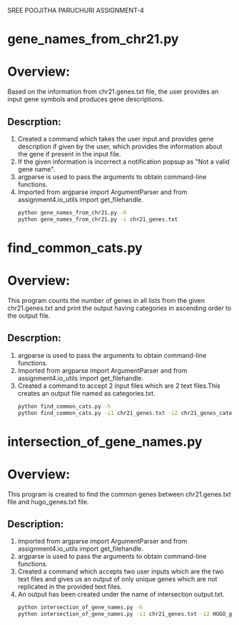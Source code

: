 SREE POOJITHA PARUCHURI
ASSIGNMENT-4


# gene_names_from_chr21.py
# Overview:
Based on the information from chr21.genes.txt file, the user provides an input gene symbols and produces gene descriptions. 

## Descrption:
1) Created a command which takes the user input and provides gene description if given by the user, which provides the information about the gene if present in the input file.
2) If the given information is incorrect a notification popsup as "Not a valid gene name".  
3) argparse is used to pass the arguments to obtain command-line functions.
4) Imported from argparse import ArgumentParser and from assignment4.io_utils import get_filehandle.
   ```bash
   python gene_names_from_chr21.py -h
   python gene_names_from_chr21.py -i chr21_genes.txt
   ```

# find_common_cats.py
# Overview:
This program counts the number of genes in all lists from the given chr21.genes.txt and print the output having categories in ascending order to the output file.

## Descrption:
1) argparse is used to pass the arguments to obtain command-line functions.
2) Imported from argparse import ArgumentParser and from assignment4.io_utils import get_filehandle.
3) Created a command to accept 2 input files which are 2 text files.This creates an output file named as categories.txt.
   ```bash
   python find_common_cats.py -h
   python find_common_cats.py -i1 chr21_genes.txt -i2 chr21_genes_categories.txt
   ```

# intersection_of_gene_names.py
# Overview:
This program is created to find the common genes between chr21.genes.txt file and hugo_genes.txt file.

## Description:
1) Imported from argparse import ArgumentParser and from assignment4.io_utils import get_filehandle.
2) argparse is used to pass the arguments to obtain command-line functions.
3) Created a command which accepts two user inputs which are the two text files and gives us an output of only unique genes which are not replicated in the provided text files.
4) An output has been created under the name of intersection output.txt.
   ```bash
   python intersection_of_gene_names.py -h
   python intersection_of_gene_names.py -i1 chr21_genes.txt -i2 HUGO_genes.txt
   
   ```


